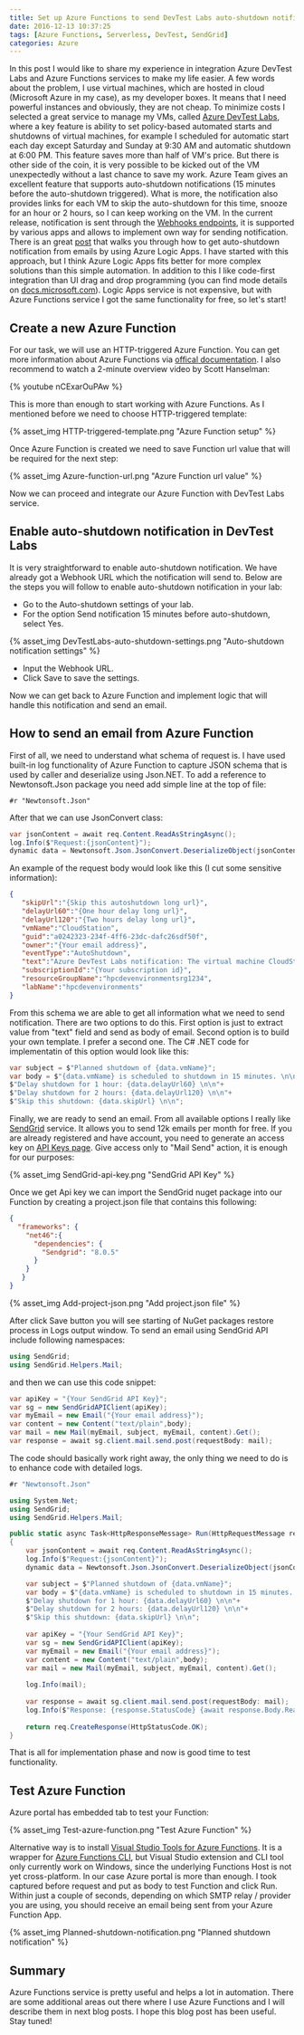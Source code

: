 ```yaml
---
title: Set up Azure Functions to send DevTest Labs auto-shutdown notification
date: 2016-12-13 10:37:25
tags: [Azure Functions, Serverless, DevTest, SendGrid]
categories: Azure
---
```

In this post I would like to share my experience in integration Azure DevTest Labs and Azure Functions services to make my life easier. A few words about the problem, I use virtual machines, which are hosted in cloud (Microsoft Azure in my case), as my developer boxes. It means that I need powerful instances and obviously, they are not cheap. To minimize costs I selected a great service to manage my VMs, called [Azure DevTest Labs](https://azure.microsoft.com/en-us/services/devtest-lab/), where a key feature is ability to set policy-based automated starts and shutdowns of virtual machines, for example I scheduled for automatic start each day except Saturday and Sunday at 9:30 AM and automatic shutdown at 6:00 PM. This feature saves more than half of VM's price. But there is other side of the coin, it is very possible to be kicked out of the VM unexpectedly without a last chance to save my work. Azure Team gives an excellent feature that supports auto-shutdown notifications (15 minutes before the auto-shutdown triggered). What is more, the notification also provides links for each VM to skip the auto-shutdown for this time, snooze for an hour or 2 hours, so I can keep working on the VM.
In the current release, notification is sent through the [Webhooks endpoints](https://en.wikipedia.org/wiki/Webhook), it is supported by various apps and allows to implement own way for sending notification.
There is an great [post](https://blogs.msdn.microsoft.com/devtestlab/2016/08/30/set-up-devtest-labs-to-send-auto-shutdown-notification/) that walks you through how to get auto-shutdown notification from emails by using Azure Logic Apps. I have started with this approach, but I think Azure Logic Apps fits better for more complex solutions than this simple automation. In addition to this I like code-first integration than UI drag and drop programming (you can find mode details on [docs.microsoft.com](https://docs.microsoft.com/en-us/azure/azure-functions/functions-compare-logic-apps-ms-flow-webjobs)). Logic Apps service is not expensive, but with Azure Functions service I got the same functionality for free, so let's start!

## Create a new Azure Function

For our task, we will use an HTTP-triggered Azure Function. You can get more information about Azure Functions via [offical documentation](https://azure.microsoft.com/en-in/services/functions/). I also recommend to watch a 2-minute overview video by Scott Hanselman:

{% youtube nCExarOuPAw %}

This is more than enough to start working with Azure Functions. As I mentioned before we need to choose HTTP-triggered template:

{% asset_img HTTP-triggered-template.png "Azure Function setup" %}

Once Azure Function is created we need to save Function url value that will be required for the next step:

{% asset_img Azure-function-url.png "Azure Function url value" %}

Now we can proceed and integrate our Azure Function with DevTest Labs service.

## Enable auto-shutdown notification in DevTest Labs

It is very straightforward to enable auto-shutdown notification. We have already got a Webhook URL which the notification will send to. Below are the steps you will follow to enable auto-shutdown notification in your lab:
- Go to the Auto-shutdown settings of your lab.
- For the option Send notification 15 minutes before auto-shutdown, select Yes.

{% asset_img DevTestLabs-auto-shutdown-settings.png "Auto-shutdown notification settings" %}

- Input the Webhook URL.
- Click Save to save the settings.

Now we can get back to Azure Function and implement logic that will handle this notification and send an email.

## How to send an email from Azure Function

First of all, we need to understand what schema of request is. I have used built-in log functionality of Azure Function to capture JSON schema that is used by caller and deserialize using Json.NET. To add a reference to Newtonsoft.Json package you need add simple line at the top of file:

```
#r "Newtonsoft.Json"
```

After that we can use JsonConvert class:

```cs
var jsonContent = await req.Content.ReadAsStringAsync();
log.Info($"Request:{jsonContent}");
dynamic data = Newtonsoft.Json.JsonConvert.DeserializeObject(jsonContent);
```

An example of the request body would look like this (I cut some sensitive information):

```json
{
   "skipUrl":"{Skip this autoshutdown long url}",
   "delayUrl60":"{One hour delay long url}",
   "delayUrl120":"{Two hours delay long url}",
   "vmName":"CloudStation",
   "guid":"a0242323-234f-4ff6-23dc-dafc26sdf50f",
   "owner":"{Your email address}",
   "eventType":"AutoShutdown",
   "text":"Azure DevTest Labs notification: The virtual machine CloudStation in lab hpcdevenvironments with subscriptionId {Your subscription id} is scheduled for automatic shutdown in 15 minutes. Machine user is {Your email address}. <https://prod.skipdelay.vsdth.visualstudio.com/skip?...|Skip> this autoshutdown. <https://prod.skipdelay.vsdth.visualstudio.com/delay?...|Delay one hour>. <https://prod.skipdelay.vsdth.visualstudio.com/delay? ...|Delay two hours>.",
   "subscriptionId":"{Your subscription id}",
   "resourceGroupName":"hpcdevenvironmentsrg1234",
   "labName":"hpcdevenvironments"
}
```

From this schema we are able to get all information what we need to send notification. There are two options to do this. First option is just to extract value from "text" field and send as body of email. Second option is to build your own template. I prefer a second one. The C# .NET code for implementatin of this option would look like this:

```cs
var subject = $"Planned shutdown of {data.vmName}";
var body = $"{data.vmName} is scheduled to shutdown in 15 minutes. \n\n"+
$"Delay shutdown for 1 hour: {data.delayUrl60} \n\n"+
$"Delay shutdown for 2 hours: {data.delayUrl120} \n\n"+
$"Skip this shutdown: {data.skipUrl} \n\n";
```

Finally, we are ready to send an email. From all available options I really like [SendGrid](https://sendgrid.com/) service. It allows you to send 12k emails per month for free. If you are already registered and have account, you need to generate an access key on [API Keys page](https://app.sendgrid.com/settings/api_keys). Give access only to "Mail Send" action, it is enough for our purposes:

{% asset_img SendGrid-api-key.png "SendGrid API Key" %}

Once we get Api key we can import the SendGrid nuget package into our Function by creating a project.json file that contains this following:

```json
{
  "frameworks": {
    "net46":{
      "dependencies": {
        "Sendgrid": "8.0.5"
      }
    }
   }
}
```

{% asset_img Add-project-json.png "Add project.json file" %}

After click Save button you will see starting of NuGet packages restore process in Logs output window.
To send an email using SendGrid API include following namespaces:

```cs
using SendGrid;
using SendGrid.Helpers.Mail;
```
and then we can use this code snippet:

```cs
var apiKey = "{Your SendGrid API Key}";
var sg = new SendGridAPIClient(apiKey);
var myEmail = new Email("{Your email address}");
var content = new Content("text/plain",body);
var mail = new Mail(myEmail, subject, myEmail, content).Get();
var response = await sg.client.mail.send.post(requestBody: mail);
```

The code should basically work right away, the only thing we need to do is to enhance code with detailed logs. 

```cs
#r "Newtonsoft.Json"

using System.Net;
using SendGrid;
using SendGrid.Helpers.Mail;

public static async Task<HttpResponseMessage> Run(HttpRequestMessage req, TraceWriter log)
{
    var jsonContent = await req.Content.ReadAsStringAsync();
    log.Info($"Request:{jsonContent}");
    dynamic data = Newtonsoft.Json.JsonConvert.DeserializeObject(jsonContent);

    var subject = $"Planned shutdown of {data.vmName}";
    var body = $"{data.vmName} is scheduled to shutdown in 15 minutes. \n\n"+
    $"Delay shutdown for 1 hour: {data.delayUrl60} \n\n"+
    $"Delay shutdown for 2 hours: {data.delayUrl120} \n\n"+
    $"Skip this shutdown: {data.skipUrl} \n\n";
    
    var apiKey = "{Your SendGrid API Key}";
    var sg = new SendGridAPIClient(apiKey);
    var myEmail = new Email("{Your email address}");
    var content = new Content("text/plain",body);
    var mail = new Mail(myEmail, subject, myEmail, content).Get();
    
    log.Info(mail);
    
    var response = await sg.client.mail.send.post(requestBody: mail);
    log.Info($"Response: {response.StatusCode} {await response.Body.ReadAsStringAsync()}");
    
    return req.CreateResponse(HttpStatusCode.OK);
}
```
That is all for implementation phase and now is good time to test functionality.

## Test Azure Function

Azure portal has embedded tab to test your Function:

{% asset_img Test-azure-function.png "Test Azure Function" %}

Alternative way is to install [Visual Studio Tools for Azure Functions](https://blogs.msdn.microsoft.com/webdev/2016/12/01/visual-studio-tools-for-azure-functions/). It is a wrapper for [Azure Functions CLI](https://www.npmjs.com/package/azure-functions-cli), but Visual Studio extension and CLI tool only currently work on Windows, since the underlying Functions Host is not yet cross-platform.
In our case Azure portal is more than enough. I took captured before request and put as body to test Function and click Run. Within just a couple of seconds, depending on which SMTP relay / provider you are using, you should receive an email being sent from your Azure Function App.

{% asset_img Planned-shutdown-notification.png "Planned shutdown notification" %}

## Summary

Azure Functions service is pretty useful and helps a lot in automation. There are some additional areas out there where I use Azure Functions and I will describe them in next blog posts.
I hope this blog post has been useful. Stay tuned!